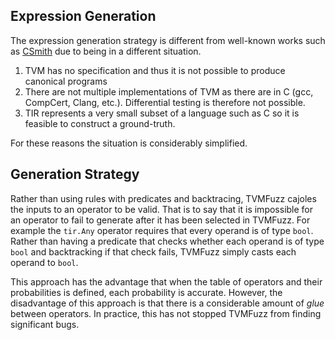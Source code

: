 ## Expression Generation

The expression generation strategy is different from well-known works such as [CSmith](https://embed.cs.utah.edu/csmith) due to being in a different situation. 
1. TVM has no specification and thus it is not possible to produce canonical programs
2. There are not multiple implementations of TVM as there are in C (gcc, CompCert, Clang, etc.). Differential testing is therefore not possible.
3. TIR represents a very small subset of a language such as C so it is feasible to construct a ground-truth.

For these reasons the situation is considerably simplified. 

## Generation Strategy

Rather than using rules with predicates and backtracing, TVMFuzz cajoles the inputs to an operator to be valid. That is to say that it is impossible for an operator to fail to generate after it has been selected in TVMFuzz. For example the `tir.Any` operator requires that every operand is of type `bool`. Rather than having a predicate that checks whether each operand is of type `bool` and backtracking if that check fails, TVMFuzz simply casts each operand to `bool`. 

This approach has the advantage that when the table of operators and their probabilities is defined, each probability is accurate. However, the disadvantage of this approach is that there is a considerable amount of *glue* between operators. In practice, this has not stopped TVMFuzz from finding significant bugs. 
